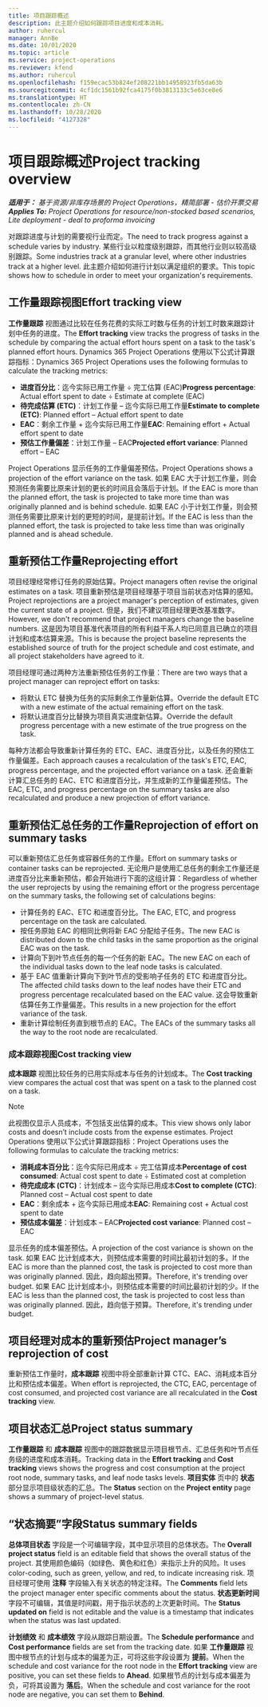 ```yaml
---
title: 项目跟踪概述
description: 此主题介绍如何跟踪项目进度和成本消耗。
author: ruhercul
manager: AnnBe
ms.date: 10/01/2020
ms.topic: article
ms.service: project-operations
ms.reviewer: kfend
ms.author: ruhercul
ms.openlocfilehash: f159ecac53b824ef208221bb14958923fb5da63b
ms.sourcegitcommit: 4cf1dc1561b92fca4175f0b3813133c5e63ce8e6
ms.translationtype: HT
ms.contentlocale: zh-CN
ms.lasthandoff: 10/28/2020
ms.locfileid: "4127328"
---
```

# <a name="project-tracking-overview"></a><span data-ttu-id="12fe8-103">项目跟踪概述</span><span class="sxs-lookup"><span data-stu-id="12fe8-103">Project tracking overview</span></span>

<span data-ttu-id="12fe8-104">_**适用于：** 基于资源/非库存场景的 Project Operations，精简部署 - 估价开票交易_</span><span class="sxs-lookup"><span data-stu-id="12fe8-104">_**Applies To:** Project Operations for resource/non-stocked based scenarios, Lite deployment - deal to proforma invoicing_</span></span>

<span data-ttu-id="12fe8-105">对跟踪进度与计划的需要视行业而定。</span><span class="sxs-lookup"><span data-stu-id="12fe8-105">The need to track progress against a schedule varies by industry.</span></span> <span data-ttu-id="12fe8-106">某些行业以粒度级别跟踪，而其他行业则以较高级别跟踪。</span><span class="sxs-lookup"><span data-stu-id="12fe8-106">Some industries track at a granular level, where other industries track at a higher level.</span></span> <span data-ttu-id="12fe8-107">此主题介绍如何进行计划以满足组织的要求。</span><span class="sxs-lookup"><span data-stu-id="12fe8-107">This topic shows how to schedule in order to meet your organization's requirements.</span></span>

## <a name="effort-tracking-view"></a><span data-ttu-id="12fe8-108">工作量跟踪视图</span><span class="sxs-lookup"><span data-stu-id="12fe8-108">Effort tracking view</span></span>

<span data-ttu-id="12fe8-109">**工作量跟踪** 视图通过比较在任务花费的实际工时数与任务的计划工时数来跟踪计划中任务的进度。</span><span class="sxs-lookup"><span data-stu-id="12fe8-109">The **Effort tracking** view tracks the progress of tasks in the schedule by comparing the actual effort hours spent on a task to the task's planned effort hours.</span></span> <span data-ttu-id="12fe8-110">Dynamics 365 Project Operations 使用以下公式计算跟踪指标：</span><span class="sxs-lookup"><span data-stu-id="12fe8-110">Dynamics 365 Project Operations uses the following formulas to calculate the tracking metrics:</span></span>

- <span data-ttu-id="12fe8-111">**进度百分比**：迄今实际已用工作量 ÷ 完工估算 (EAC)</span><span class="sxs-lookup"><span data-stu-id="12fe8-111">**Progress percentage**: Actual effort spent to date ÷ Estimate at complete (EAC)</span></span> 
- <span data-ttu-id="12fe8-112">**待完成估算 (ETC)**：计划工作量 – 迄今实际已用工作量</span><span class="sxs-lookup"><span data-stu-id="12fe8-112">**Estimate to complete (ETC)**: Planned effort – Actual effort spent to date</span></span> 
- <span data-ttu-id="12fe8-113">**EAC**：剩余工作量 + 迄今实际已用工作量</span><span class="sxs-lookup"><span data-stu-id="12fe8-113">**EAC**: Remaining effort + Actual effort spent to date</span></span> 
- <span data-ttu-id="12fe8-114">**预估工作量偏差**：计划工作量 – EAC</span><span class="sxs-lookup"><span data-stu-id="12fe8-114">**Projected effort variance**: Planned effort – EAC</span></span>

<span data-ttu-id="12fe8-115">Project Operations 显示任务的工作量偏差预估。</span><span class="sxs-lookup"><span data-stu-id="12fe8-115">Project Operations shows a projection of the effort variance on the task.</span></span> <span data-ttu-id="12fe8-116">如果 EAC 大于计划工作量，则会预测任务需要比原来计划的更长的时间且会落后于计划。</span><span class="sxs-lookup"><span data-stu-id="12fe8-116">If the EAC is more than the planned effort, the task is projected to take more time than was originally planned and is behind schedule.</span></span> <span data-ttu-id="12fe8-117">如果 EAC 小于计划工作量，则会预测任务需要比原来计划的更短的时间，是提前计划。</span><span class="sxs-lookup"><span data-stu-id="12fe8-117">If the EAC is less than the planned effort, the task is projected to take less time than was originally planned and is ahead schedule.</span></span>

## <a name="reprojecting-effort"></a><span data-ttu-id="12fe8-118">重新预估工作量</span><span class="sxs-lookup"><span data-stu-id="12fe8-118">Reprojecting effort</span></span>

<span data-ttu-id="12fe8-119">项目经理经常修订任务的原始估算。</span><span class="sxs-lookup"><span data-stu-id="12fe8-119">Project managers often revise the original estimates on a task.</span></span> <span data-ttu-id="12fe8-120">项目重新预估是项目经理基于项目当前状态对估算的感知。</span><span class="sxs-lookup"><span data-stu-id="12fe8-120">Project reprojections are a project manager's perception of estimates, given the current state of a project.</span></span> <span data-ttu-id="12fe8-121">但是，我们不建议项目经理更改基准数字。</span><span class="sxs-lookup"><span data-stu-id="12fe8-121">However, we don't recommend that project managers change the baseline numbers.</span></span> <span data-ttu-id="12fe8-122">这是因为项目基准代表项目的所有利益干系人均已同意且已确立的项目计划和成本估算来源。</span><span class="sxs-lookup"><span data-stu-id="12fe8-122">This is because the project baseline represents the established source of truth for the project schedule and cost estimate, and all project stakeholders have agreed to it.</span></span>

<span data-ttu-id="12fe8-123">项目经理可通过两种方法重新预估任务的工作量：</span><span class="sxs-lookup"><span data-stu-id="12fe8-123">There are two ways that a project manager can reproject effort on tasks:</span></span>

- <span data-ttu-id="12fe8-124">将默认 ETC 替换为任务的实际剩余工作量新估算。</span><span class="sxs-lookup"><span data-stu-id="12fe8-124">Override the default ETC with a new estimate of the actual remaining effort on the task.</span></span> 
- <span data-ttu-id="12fe8-125">将默认进度百分比替换为项目真实进度新估算。</span><span class="sxs-lookup"><span data-stu-id="12fe8-125">Override the default progress percentage with a new estimate of the true progress on the task.</span></span>

<span data-ttu-id="12fe8-126">每种方法都会导致重新计算任务的 ETC、EAC、进度百分比，以及任务的预估工作量偏差。</span><span class="sxs-lookup"><span data-stu-id="12fe8-126">Each approach causes a recalculation of the task's ETC, EAC, progress percentage, and the projected effort variance on a task.</span></span> <span data-ttu-id="12fe8-127">还会重新计算汇总任务的 EAC、ETC 和进度百分比，并生成新的工作量偏差预估。</span><span class="sxs-lookup"><span data-stu-id="12fe8-127">The EAC, ETC, and progress percentage on the summary tasks are also recalculated and produce a new projection of effort variance.</span></span>

## <a name="reprojection-of-effort-on-summary-tasks"></a><span data-ttu-id="12fe8-128">重新预估汇总任务的工作量</span><span class="sxs-lookup"><span data-stu-id="12fe8-128">Reprojection of effort on summary tasks</span></span>

<span data-ttu-id="12fe8-129">可以重新预估汇总任务或容器任务的工作量。</span><span class="sxs-lookup"><span data-stu-id="12fe8-129">Effort on summary tasks or container tasks can be reprojected.</span></span> <span data-ttu-id="12fe8-130">无论用户是使用汇总任务的剩余工作量还是进度百分比来重新预估，都会开始进行下面的这组计算：</span><span class="sxs-lookup"><span data-stu-id="12fe8-130">Regardless of whether the user reprojects by using the remaining effort or the progress percentage on the summary tasks, the following set of calculations begins:</span></span>

- <span data-ttu-id="12fe8-131">计算任务的 EAC、ETC 和进度百分比。</span><span class="sxs-lookup"><span data-stu-id="12fe8-131">The EAC, ETC, and progress percentage on the task are calculated.</span></span>
- <span data-ttu-id="12fe8-132">按任务原始 EAC 的相同比例将新 EAC 分配给子任务。</span><span class="sxs-lookup"><span data-stu-id="12fe8-132">The new EAC is distributed down to the child tasks in the same proportion as the original EAC was on the task.</span></span>
- <span data-ttu-id="12fe8-133">计算向下到叶节点任务的每一个任务的新 EAC。</span><span class="sxs-lookup"><span data-stu-id="12fe8-133">The new EAC on each of the individual tasks down to the leaf node tasks is calculated.</span></span> 
- <span data-ttu-id="12fe8-134">基于 EAC 值重新计算向下到叶节点的受影响子任务的 ETC 和进度百分比。</span><span class="sxs-lookup"><span data-stu-id="12fe8-134">The affected child tasks down to the leaf nodes have their ETC and progress percentage recalculated based on the EAC value.</span></span> <span data-ttu-id="12fe8-135">这会导致重新估算任务工作量偏差。</span><span class="sxs-lookup"><span data-stu-id="12fe8-135">This results in a new projection for the effort variance of the task.</span></span> 
- <span data-ttu-id="12fe8-136">重新计算绘制任务直到根节点的 EAC。</span><span class="sxs-lookup"><span data-stu-id="12fe8-136">The EACs of the summary tasks all the way to the root node are recalculated.</span></span>

### <a name="cost-tracking-view"></a><span data-ttu-id="12fe8-137">成本跟踪视图</span><span class="sxs-lookup"><span data-stu-id="12fe8-137">Cost tracking view</span></span> 

<span data-ttu-id="12fe8-138">**成本跟踪** 视图比较任务的已用实际成本与任务的计划成本。</span><span class="sxs-lookup"><span data-stu-id="12fe8-138">The **Cost tracking** view compares the actual cost that was spent on a task to the planned cost on a task.</span></span> 

> [!NOTE]
> <span data-ttu-id="12fe8-139">此视图仅显示人员成本，不包括支出估算的成本。</span><span class="sxs-lookup"><span data-stu-id="12fe8-139">This view shows only labor costs and doesn’t include costs from the expense estimates.</span></span> <span data-ttu-id="12fe8-140">Project Operations 使用以下公式计算跟踪指标：</span><span class="sxs-lookup"><span data-stu-id="12fe8-140">Project Operations uses the following formulas to calculate the tracking metrics:</span></span>

- <span data-ttu-id="12fe8-141">**消耗成本百分比**：迄今实际已用成本 ÷ 完工估算成本</span><span class="sxs-lookup"><span data-stu-id="12fe8-141">**Percentage of cost consumed**: Actual cost spent to date ÷ Estimated cost at completion</span></span>
- <span data-ttu-id="12fe8-142">**待完成成本 (CTC)**：计划成本 – 迄今实际已用成本</span><span class="sxs-lookup"><span data-stu-id="12fe8-142">**Cost to complete (CTC)**: Planned cost – Actual cost spent to date</span></span>
- <span data-ttu-id="12fe8-143">**EAC**：剩余成本 + 迄今实际已用成本</span><span class="sxs-lookup"><span data-stu-id="12fe8-143">**EAC**: Remaining cost + Actual cost spent to date</span></span>
- <span data-ttu-id="12fe8-144">**预估成本偏差**：计划成本 – EAC</span><span class="sxs-lookup"><span data-stu-id="12fe8-144">**Projected cost variance**: Planned cost – EAC</span></span>

<span data-ttu-id="12fe8-145">显示任务的成本偏差预估。</span><span class="sxs-lookup"><span data-stu-id="12fe8-145">A projection of the cost variance is shown on the task.</span></span> <span data-ttu-id="12fe8-146">如果 EAC 比计划成本大，则预估成本需要的时间比最初计划的多。</span><span class="sxs-lookup"><span data-stu-id="12fe8-146">If the EAC is more than the planned cost, the task is projected to cost more than was originally planned.</span></span> <span data-ttu-id="12fe8-147">因此，趋向超出预算。</span><span class="sxs-lookup"><span data-stu-id="12fe8-147">Therefore, it's trending over budget.</span></span> <span data-ttu-id="12fe8-148">如果 EAC 比计划成本小，则预估成本需要的时间比最初计划的少。</span><span class="sxs-lookup"><span data-stu-id="12fe8-148">If the EAC is less than the planned cost, the task is projected to cost less than was originally planned.</span></span> <span data-ttu-id="12fe8-149">因此，趋向低于预算。</span><span class="sxs-lookup"><span data-stu-id="12fe8-149">Therefore, it's trending under budget.</span></span>

## <a name="project-managers-reprojection-of-cost"></a><span data-ttu-id="12fe8-150">项目经理对成本的重新预估</span><span class="sxs-lookup"><span data-stu-id="12fe8-150">Project manager’s reprojection of cost</span></span>

<span data-ttu-id="12fe8-151">重新预估工作量时，**成本跟踪** 视图中将全部重新计算 CTC、EAC、消耗成本百分比和预估成本偏差。</span><span class="sxs-lookup"><span data-stu-id="12fe8-151">When effort is reprojected, the CTC, EAC, percentage of cost consumed, and projected cost variance are all recalculated in the **Cost tracking** view.</span></span>

## <a name="project-status-summary"></a><span data-ttu-id="12fe8-152">项目状态汇总</span><span class="sxs-lookup"><span data-stu-id="12fe8-152">Project status summary</span></span>

<span data-ttu-id="12fe8-153">**工作量跟踪** 和 **成本跟踪** 视图中的跟踪数据显示项目根节点、汇总任务和叶节点任务级的进度和成本消耗。</span><span class="sxs-lookup"><span data-stu-id="12fe8-153">Tracking data in the **Effort tracking** and **Cost tracking** views shows the progress and cost consumption at the project root node, summary tasks, and leaf node tasks levels.</span></span> <span data-ttu-id="12fe8-154">**项目实体** 页中的 **状态** 部分显示项目级状态的汇总。</span><span class="sxs-lookup"><span data-stu-id="12fe8-154">The **Status** section on the **Project entity** page shows a summary of project-level status.</span></span>

## <a name="status-summary-fields"></a><span data-ttu-id="12fe8-155">“状态摘要”字段</span><span class="sxs-lookup"><span data-stu-id="12fe8-155">Status summary fields</span></span>

<span data-ttu-id="12fe8-156">**总体项目状态** 字段是一个可编辑字段，其中显示项目的总体状态。</span><span class="sxs-lookup"><span data-stu-id="12fe8-156">The **Overall project status** field is an editable field that shows the overall status of the project.</span></span> <span data-ttu-id="12fe8-157">其使用颜色编码（如绿色、黄色和红色）来指示上升的风险。</span><span class="sxs-lookup"><span data-stu-id="12fe8-157">It uses color-coding, such as green, yellow, and red, to indicate increasing risk.</span></span> <span data-ttu-id="12fe8-158">项目经理可使用 **注释** 字段输入有关状态的特定注释。</span><span class="sxs-lookup"><span data-stu-id="12fe8-158">The **Comments** field lets the project manager enter specific comments about the status.</span></span> <span data-ttu-id="12fe8-159">**状态更新时间** 字段不可编辑，其值是时间戳，用于指示状态的上次更新时间。</span><span class="sxs-lookup"><span data-stu-id="12fe8-159">The **Status updated on** field is not editable and the value is a timestamp that indicates when the status was last updated.</span></span>

<span data-ttu-id="12fe8-160">**计划绩效** 和 **成本绩效** 字段从跟踪日期设置。</span><span class="sxs-lookup"><span data-stu-id="12fe8-160">The **Schedule performance** and **Cost performance** fields are set from the tracking date.</span></span> <span data-ttu-id="12fe8-161">如果 **工作量跟踪** 视图中根节点的计划与成本的偏差为正，可将这些字段设置为 **提前**。</span><span class="sxs-lookup"><span data-stu-id="12fe8-161">When the schedule and cost variance for the root node in the **Effort tracking** view are positive, you can set these fields to **Ahead**.</span></span> <span data-ttu-id="12fe8-162">如果根节点的计划与成本偏差为负，可将其设置为 **落后**。</span><span class="sxs-lookup"><span data-stu-id="12fe8-162">When the schedule and cost variance for the root node are negative, you can set them to **Behind**.</span></span>
